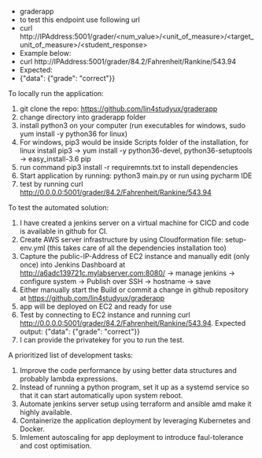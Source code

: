 - graderapp
- to test this endpoint use following url
- curl http://IPAddress:5001/grader/<num_value>/<unit_of_measure>/<target_unit_of_measure>/<student_response>
- Example below:
- curl http://IPAddress:5001/grader/84.2/Fahrenheit/Rankine/543.94
- Expected:
- {"data": {"grade": "correct"}}

To locally run the application:
1. git clone the repo: https://github.com/lin4studyux/graderapp
2. change directory into graderapp folder
3. install python3 on your computer (run executables for windows, sudo yum install -y python36 for linux)
4. For windows, pip3 would be inside Scripts folder of the installation, for linux install pip3 -> yum install -y python36-devel, python36-setuptools -> easy_install-3.6 pip
5. run command pip3 install -r requiremnts.txt to install dependencies
6. Start application by running: python3 main.py or run using pycharm IDE
7. test by running curl http://0.0.0.0:5001/grader/84.2/Fahrenheit/Rankine/543.94

To test the automated solution:
1. I have created a jenkins server on a virtual machine for CICD and code is available in github for CI.
2. Create AWS server infrastructure by using Cloudformation file: setup-env.yml (this takes care of all the dependencies installation too)
3. Capture the public-IP-Address of EC2 instance and manually edit (only once) into Jenkins Dashboard at http://a6adc139721c.mylabserver.com:8080/ -> manage jenkins -> configure system -> Publish over SSH -> hostname -> save
4. Either manually start the Build or commit a change in github repository at https://github.com/lin4studyux/graderapp
5. app will be deployed on EC2 and ready for use
6. Test by connecting to EC2 instance and running curl http://0.0.0.0:5001/grader/84.2/Fahrenheit/Rankine/543.94. Expected output: {"data": {"grade": "correct"}}
7. I can provide the privatekey for you to run the test.

A prioritized list of development tasks:
1. Improve the code performance by using better data structures and probably lambda expressions.
2. Instead of running a python program, set it up as a systemd service so that it can start automatically upon system reboot.
3. Automate jenkins server setup using terraform and ansible amd make it highly available.
4. Containerize the application deployment by leveraging Kubernetes and Docker.
5. Imlement autoscaling for app deployment to introduce faul-tolerance and cost optimisation.
